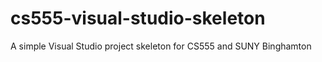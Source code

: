 # cs555-visual-studio-skeleton
A simple Visual Studio project skeleton for CS555 and SUNY Binghamton
